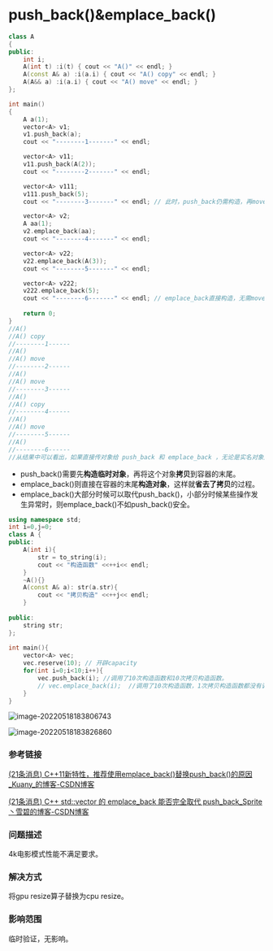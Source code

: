 # push_back()&emplace_back()

```cpp
class A
{
public:
    int i;
    A(int t) :i(t) { cout << "A()" << endl; }
    A(const A& a) :i(a.i) { cout << "A() copy" << endl; }
    A(A&& a) :i(a.i) { cout << "A() move" << endl; }
};

int main()
{
    A a(1);
    vector<A> v1;
    v1.push_back(a);
    cout << "--------1-------" << endl;

    vector<A> v11;
    v11.push_back(A(2));
    cout << "--------2-------" << endl;

    vector<A> v111;
    v111.push_back(5);
    cout << "--------3-------" << endl; // 此时，push_back仍需构造，再move

    vector<A> v2;
    A aa(1);
    v2.emplace_back(aa);
    cout << "--------4-------" << endl;

    vector<A> v22;
    v22.emplace_back(A(3));
    cout << "--------5-------" << endl;

    vector<A> v222;
    v222.emplace_back(5);
    cout << "--------6-------" << endl; // emplace_back直接构造，无需move
    
    return 0;
}
//A()
//A() copy
//--------1------
//A()
//A() move
//--------2------
//A()
//A() move
//--------3------
//A()
//A() copy
//--------4------
//A()
//A() move
//--------5------
//A()
//--------6------
//从结果中可以看出，如果直接传对象给 push_back 和 emplace_back ，无论是实名对象还是匿名对象，结果都是一样的，但是 emplace_back 不同的是你可以直接传构造对象的参数，然后emplace_back函数里通过参数来直接构造对象，从而少了一次构造，效率更高。
```

- push_back()需要先**构造临时对象**，再将这个对象**拷贝**到容器的末尾。
- emplace_back()则直接在容器的末尾**构造对象**，这样就**省去了拷贝**的过程。
- emplace_back()大部分时候可以取代push_back()，小部分时候某些操作发生异常时，则emplace_back()不如push_back()安全。

```cpp
using namespace std;
int i=0,j=0;
class A {
public:
    A(int i){
        str = to_string(i);
        cout << "构造函数" <<++i<< endl; 
    }
    ~A(){}
    A(const A& a): str(a.str){
        cout << "拷贝构造" <<++j<< endl;
    }
 
public:
    string str;
};
 
int main(){
    vector<A> vec;
    vec.reserve(10); // 开辟capacity
    for(int i=0;i<10;i++){
        vec.push_back(i); //调用了10次构造函数和10次拷贝构造函数。
		// vec.emplace_back(i);  //调用了10次构造函数，1次拷贝构造函数都没有调用过。
    }
}
```

![image-20220518183806743](https://hanbabang-1311741789.cos.ap-chengdu.myqcloud.com/Pics/image-20220518183806743.png)

![image-20220518183826860](https://hanbabang-1311741789.cos.ap-chengdu.myqcloud.com/Pics/image-20220518183826860.png)

### 参考链接

[(21条消息) C++11新特性，推荐使用emplace_back()替换push_back()的原因_Kuany_的博客-CSDN博客](https://blog.csdn.net/weixin_44718794/article/details/108321232?spm=1001.2101.3001.6661.1&depth_1-utm_relevant_index=1)

[(21条消息) C++ std::vector 的 emplace_back 能否完全取代 push_back_Sprite丶雪碧的博客-CSDN博客](https://blog.csdn.net/u012088909/article/details/105309570?spm=1001.2101.3001.6661.1&depth_1-utm_relevant_index=1)

### 问题描述

4k电影模式性能不满足要求。

### 解决方式

将gpu resize算子替换为cpu resize。

### 影响范围

临时验证，无影响。